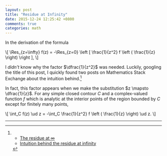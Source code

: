 ```yaml
---
layout: post
title: "Residue at Infinity"
date: 2015-12-24 12:25:42 +0800
comments: true
categories: math
---
```


In the derivation of the formula

<div class="myeqn">
\[
  \Res_{z=\infty} f(z) = -\Res_{z=0} \left [ \frac{1}{z^2} f \left (
  \frac{1}{z} \right) \right ],
\]
</div>

I *didn't* know why the factor $\dfrac{1}{z^2}$ was needed.  Luckily,
googling the title of this post, I quickly found two posts on
Mathematics Stack Exchange about the intuition behind.[^src]

In fact, this factor appears when we make the substitution $z \mapsto
\dfrac{1}{z}$.  For any simple closed contour $C$ and a complex-valued
function $f$ which is analytic at the interior points of the region
bounded by $C$ except for finitely many points,

<div class="myeqn">
\[
  \int_C f(z) \ud z = -\int_C \frac{1}{z^2} f \left ( \frac{1}{z}
  \right) \ud z.
\]
</div>

---
[^src]:
    - [The residue at $\infty$][571510]
    - [Intuition behind the residue at infinity][629495]

[571510]: http://math.stackexchange.com/q/571510
[629495]: http://math.stackexchange.com/q/629495

